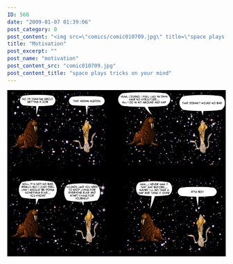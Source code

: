 ```yaml
---
ID: 560
date: "2009-01-07 01:39:06"
post_category: 0
post_content: "<img src=\"comics/comic010709.jpg\" title=\"space plays tricks on your mind\" />"
title: "Motivation"
post_excerpt: ""
post_name: "motivation"
post_content_src: "comic010709.jpg"
post_content_title: "space plays tricks on your mind"
---
```



[![space plays tricks on your mind](/comics-hi-res/comic010709.jpg)](/comics-hi-res/comic010709.jpg)
